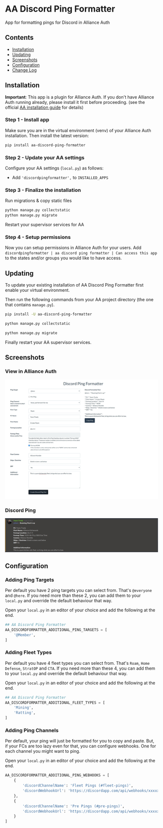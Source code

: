 # AA Discord Ping Formatter

App for formatting pings for Discord in Alliance Auth

## Contents

- [Installation](#installation)
- [Updating](#updating)
- [Screenshots](#screenshots)
- [Configuration](#configuration)
- [Change Log](CHANGELOG.md)

## Installation

**Important**: This app is a plugin for Alliance Auth. If you don't have Alliance Auth running already, please install it first before proceeding. (see the official [AA installation guide](https://allianceauth.readthedocs.io/en/latest/installation/allianceauth.html) for details)

### Step 1 - Install app

Make sure you are in the virtual environment (venv) of your Alliance Auth installation. Then install the latest version:

```bash
pip install aa-discord-ping-formatter
```

### Step 2 - Update your AA settings

Configure your AA settings (`local.py`) as follows:

- Add `'discordpingformatter',` to `INSTALLED_APPS`


### Step 3 - Finalize the installation

Run migrations & copy static files

```bash
python manage.py collectstatic
python manage.py migrate
```

Restart your supervisor services for AA

### Step 4 - Setup permissions

Now you can setup permissions in Alliance Auth for your users. Add ``discordpingformatter | aa discord ping formatter | Can access this app`` to the states and/or groups you would like to have access.

## Updating

To update your existing installation of AA Discord Ping Formatter first enable your virtual environment.

Then run the following commands from your AA project directory (the one that contains `manage.py`).

```bash
pip install -U aa-discord-ping-formatter
```

```bash
python manage.py collectstatic
```

```bash
python manage.py migrate
```

Finally restart your AA supervisor services.

## Screenshots

### View in Alliance Auth

![AA View](https://raw.githubusercontent.com/ppfeufer/aa-discord-ping-formatter/development/discordpingformatter/docs/aa-view.jpg)

### Discord Ping

![Discord Ping](https://raw.githubusercontent.com/ppfeufer/aa-discord-ping-formatter/development/discordpingformatter/docs/discord-ping.jpg)

## Configuration

### Adding Ping Targets

Per default you have 2 ping targets you can select from. That's `@everyone` and `@here`. If you need more than these 2, you can add them to your `local.py` and override the default behaviour that way.

Open your `local.py` in an editor of your choice and add the following at the end.

```python
## AA Discord Ping Formatter
AA_DISCORDFORMATTER_ADDITIONAL_PING_TARGETS = [
    '@Member',
]
```

### Adding Fleet Types
Per default you have 4 fleet types you can select from. That's `Roam`, `Home Defense`, `StratOP` and `CTA`. If you need more than these 4, you can add them to your `local.py` and override the default behaviour that way.

Open your `local.py` in an editor of your choice and add the following at the end.

```python
## AA Discord Ping Formatter
AA_DISCORDFORMATTER_ADDITIONAL_FLEET_TYPES = [
    'Mining',
    'Ratting',
]
```

### Adding Ping Channels
Per default, your ping will just be formatted for you to copy and paste. But, if your FCs are too lazy even for that, you can configure webhooks. One for each channel you might want to ping.

Open your `local.py` in an editor of your choice and add the following at the end.

```python
AA_DISCORDFORMATTER_ADDITIONAL_PING_WEBHOOKS = [
    {
        'discordChannelName': 'Fleet Pings (#fleet-pings)',
        'discordWebhookUrl': 'https://discordapp.com/api/webhooks/xxxxxxxxxxxxxxxxxx/yyyyyyyyyyyyyyyyyyyyyyyyyyyyyyyyyyyyyyyyyyyyyyyyyyyyyyyyyyyyyyyyyyyy'
    },
    {
        'discordChannelName': 'Pre Pings (#pre-pings)',
        'discordWebhookUrl': 'https://discordapp.com/api/webhooks/xxxxxxxxxxxxxxxxxx/yyyyyyyyyyyyyyyyyyyyyyyyyyyyyyyyyyyyyyyyyyyyyyyyyyyyyyyyyyyyyyyyyyyy'
    }
]
```
